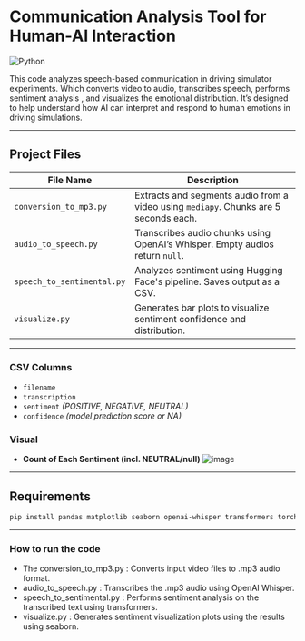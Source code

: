 # Communication Analysis Tool for Human-AI Interaction

![Python](https://img.shields.io/badge/Python-3.8%2B-blue)


This code analyzes speech-based communication in driving simulator experiments. Which converts video to audio, transcribes speech, performs sentiment analysis , and visualizes the emotional distribution. It’s designed to help understand how AI can interpret and respond to human emotions in driving simulations.

---

## Project Files

| File Name                  | Description |
|---------------------------|-------------|
| `conversion_to_mp3.py`    | Extracts and segments audio from a video using `mediapy`. Chunks are 5 seconds each. |
| `audio_to_speech.py`      | Transcribes audio chunks using OpenAI’s Whisper. Empty audios return `null`. |
| `speech_to_sentimental.py`| Analyzes sentiment using Hugging Face's pipeline. Saves output as a CSV. |
| `visualize.py`            | Generates bar plots to visualize sentiment confidence and distribution. |

---


### CSV Columns
- `filename`
- `transcription`
- `sentiment` *(POSITIVE, NEGATIVE, NEUTRAL)*
- `confidence` *(model prediction score or NA)*

### Visual
- **Count of Each Sentiment (incl. NEUTRAL/null)**
![image](https://github.com/user-attachments/assets/47e40d9b-40c3-4843-9a95-f6becad6fe18)

---

##  Requirements

```bash
pip install pandas matplotlib seaborn openai-whisper transformers torchaudio mediapy opencv-python

```
---

### How to run the code

-  The conversion_to_mp3.py : Converts input video files to .mp3 audio format.
- audio_to_speech.py : Transcribes the .mp3 audio using OpenAI Whisper.
- speech_to_sentimental.py : Performs sentiment analysis on the transcribed text using transformers.
- visualize.py : Generates sentiment visualization plots using the results using seaborn.

